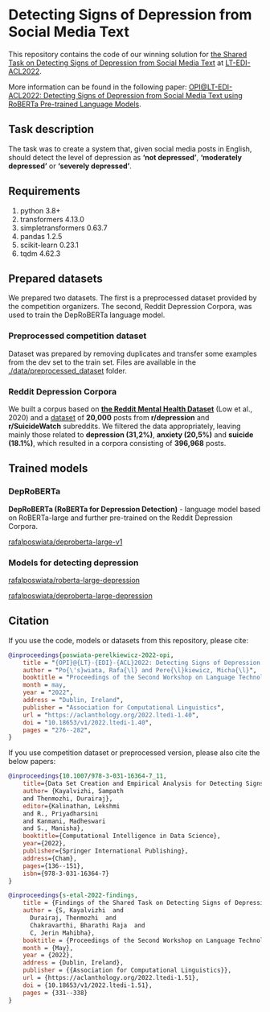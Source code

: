 # Detecting Signs of Depression from Social Media Text

This repository contains the code of our winning solution for [the Shared Task on Detecting Signs of Depression
from Social Media Text](https://competitions.codalab.org/competitions/36410) at [LT-EDI-ACL2022](https://sites.google.com/view/lt-edi-2022/home).

More information can be found in the following paper: [OPI@LT-EDI-ACL2022: Detecting Signs of Depression from Social Media Text using RoBERTa Pre-trained Language Models](https://aclanthology.org/2022.ltedi-1.40/).

## Task description

The task was to create a system that, given social media posts in English, should detect the level of depression as **‘not depressed’**, **‘moderately depressed’** or **‘severely depressed’**.

## Requirements

1. python 3.8+
2. transformers	4.13.0
3. simpletransformers 0.63.7
4. pandas 1.2.5
5. scikit-learn	0.23.1
6. tqdm	4.62.3

## Prepared datasets

We prepared two datasets. The first is a preprocessed dataset provided by the competition organizers.
The second, Reddit Depression Corpora, was used to train the DepRoBERTa language model.
 
### Preprocessed competition dataset

Dataset was prepared by removing duplicates and transfer some examples from the dev set to the train set.
Files are available in the [./data/preprocessed_dataset](data/preprocessed_dataset) folder.

### Reddit Depression Corpora

We built a corpus based on **[the Reddit Mental Health Dataset](https://zenodo.org/record/3941387#.Y5L6O_fMKUl)**
(Low et al., 2020) and a [dataset](https://www.kaggle.com/datasets/xavrig/reddit-dataset-rdepression-and-rsuicidewatch)
of **20,000** posts from **r/depression** and **r/SuicideWatch** subreddits. We filtered the data appropriately, leaving
mainly those related to **depression (31,2%)**, **anxiety (20,5%)** and **suicide (18.1%)**, which resulted in a corpora consisting
of **396,968** posts.

## Trained models

### DepRoBERTa

**DepRoBERTa (RoBERTa for Depression Detection)** - language model based on RoBERTa-large and further pre-trained on the
Reddit Depression Corpora.

[rafalposwiata/deproberta-large-v1](https://huggingface.co/rafalposwiata/deproberta-large-v1)

### Models for detecting depression

[rafalposwiata/roberta-large-depression](https://huggingface.co/rafalposwiata/roberta-large-depression)

[rafalposwiata/deproberta-large-depression](https://huggingface.co/rafalposwiata/deproberta-large-depression)

## Citation
If you use the code, models or datasets from this repository, please cite:

```bib
@inproceedings{poswiata-perelkiewicz-2022-opi,
    title = "{OPI}@{LT}-{EDI}-{ACL}2022: Detecting Signs of Depression from Social Media Text using {R}o{BERT}a Pre-trained Language Models",
    author = "Po{\'s}wiata, Rafa{\l} and Pere{\l}kiewicz, Micha{\l}",
    booktitle = "Proceedings of the Second Workshop on Language Technology for Equality, Diversity and Inclusion",
    month = may,
    year = "2022",
    address = "Dublin, Ireland",
    publisher = "Association for Computational Linguistics",
    url = "https://aclanthology.org/2022.ltedi-1.40",
    doi = "10.18653/v1/2022.ltedi-1.40",
    pages = "276--282",
}
```
If you use competition dataset or preprocessed version, please also cite the below papers:

```bib
@inproceedings{10.1007/978-3-031-16364-7_11,
    title={Data Set Creation and Empirical Analysis for Detecting Signs of Depression from Social Media Postings},
    author= {Kayalvizhi, Sampath
    and Thenmozhi, Durairaj},
    editor={Kalinathan, Lekshmi
    and R., Priyadharsini
    and Kanmani, Madheswari
    and S., Manisha},
    booktitle={Computational Intelligence in Data Science},
    year={2022},
    publisher={Springer International Publishing},
    address={Cham},
    pages={136--151},
    isbn={978-3-031-16364-7}
}
```

```bib
@inproceedings{s-etal-2022-findings,
    title = {Findings of the Shared Task on Detecting Signs of Depression from Social Media},
    author = {S, Kayalvizhi  and
      Durairaj, Thenmozhi  and
      Chakravarthi, Bharathi Raja  and
      C, Jerin Mahibha},
    booktitle = {Proceedings of the Second Workshop on Language Technology for Equality, Diversity and Inclusion},
    month = {May},
    year = {2022},
    address = {Dublin, Ireland},
    publisher = {{Association for Computational Linguistics}},
    url = {https://aclanthology.org/2022.ltedi-1.51},
    doi = {10.18653/v1/2022.ltedi-1.51},
    pages = {331--338}
}
```